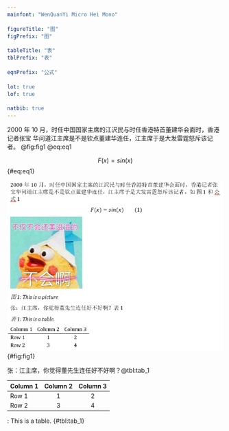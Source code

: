 ```yaml
---
mainfont: "WenQuanYi Micro Hei Mono"

figureTitle: "图"
figPrefix: "图"

tableTitle: "表"
tblPrefix: "表"

eqnPrefix: "公式"

lot: true
lof: true

natbib: true
---
```


2000 年 10 月，时任中国国家主席的江沢民与时任香港特首董建华会面时，香港记者张宝
华问道江主席是不是钦点董建华连任，江主席于是大发雷霆怒斥该记者。 @fig:fig1
@eq:eq1

$$F(x) = sin(x)$${#eq:eq1}

![This is a picture](pic/2.png){#fig:fig1}

张：江主席，你觉得董先生连任好不好啊？@tbl:tab_1

| Column 1 | Column 2 | Column 3 |
| -------- | :------: | :------: |
| Row 1    |    1     |    2     |
| Row 2    |    3     |    4     |

: This is a table. {#tbl:tab_1}
